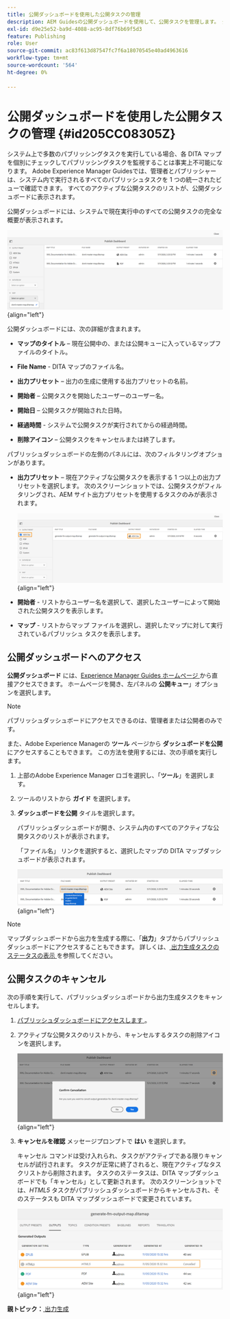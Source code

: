 ```yaml
---
title: 公開ダッシュボードを使用した公開タスクの管理
description: AEM Guidesの公開ダッシュボードを使用して、公開タスクを管理します。 公開ダッシュボードにアクセスし、公開タスクをキャンセルする方法を理解している。
exl-id: d9e25e52-ba9d-4088-ac95-8df76b69f5d3
feature: Publishing
role: User
source-git-commit: ac83f613d87547fc7f6a18070545e40ad4963616
workflow-type: tm+mt
source-wordcount: '564'
ht-degree: 0%

---
```


# 公開ダッシュボードを使用した公開タスクの管理 {#id205CC08305Z}

システム上で多数のパブリッシングタスクを実行している場合、各 DITA マップを個別にチェックしてパブリッシングタスクを監視することは事実上不可能になります。 Adobe Experience Manager Guidesでは、管理者とパブリッシャーは、システム内で実行されるすべてのパブリッシュタスクを 1 つの統一されたビューで確認できます。 すべてのアクティブな公開タスクのリストが、公開ダッシュボードに表示されます。

公開ダッシュボードには、システムで現在実行中のすべての公開タスクの完全な概要が表示されます。

![](images/publish-dashboard.png){align="left"}

公開ダッシュボードには、次の詳細が含まれます。

- **マップのタイトル** – 現在公開中の、または公開キューに入っているマップファイルのタイトル。

- **File Name** - DITA マップのファイル名。

- **出力プリセット** – 出力の生成に使用する出力プリセットの名前。

- **開始者** – 公開タスクを開始したユーザーのユーザー名。

- **開始日** – 公開タスクが開始された日時。

- **経過時間** - システムで公開タスクが実行されてからの経過時間。

- **削除アイコン** – 公開タスクをキャンセルまたは終了します。

パブリッシュダッシュボードの左側のパネルには、次のフィルタリングオプションがあります。

- **出力プリセット** – 現在アクティブな公開タスクを表示する 1 つ以上の出力プリセットを選択します。 次のスクリーンショットでは、公開タスクがフィルタリングされ、AEM サイト出力プリセットを使用するタスクのみが表示されます。

  ![](images/publish-dashboard-preset-filter.png){align="left"}

- **開始者** - リストからユーザー名を選択して、選択したユーザーによって開始された公開タスクを表示します。

- **マップ** - リストからマップ ファイルを選択し、選択したマップに対して実行されているパブリッシュ タスクを表示します。

## 公開ダッシュボードへのアクセス

**公開ダッシュボード** には、[Experience Manager Guides ホームページ ](./intro-home-page.md) から直接アクセスできます。 ホームページを開き、左パネルの **公開キュー**」オプションを選択します。

>[!NOTE]
>
> パブリッシュダッシュボードにアクセスできるのは、管理者または公開者のみです。

また、Adobe Experience Managerの **ツール** ページから **ダッシュボードを公開** にアクセスすることもできます。 この方法を使用するには、次の手順を実行します。

1. 上部のAdobe Experience Manager ロゴを選択し、「**ツール**」を選択します。

1. ツールのリストから **ガイド** を選択します。

1. **ダッシュボードを公開** タイルを選択します。

   パブリッシュダッシュボードが開き、システム内のすべてのアクティブな公開タスクのリストが表示されます。

   「ファイル名」 リンクを選択すると、選択したマップの DITA マップダッシュボードが表示されます。

   ![](images/publish-dashboard-click-filename-link.png){align="left"}


>[!NOTE]
>
> マップダッシュボードから出力を生成する際に、「**出力**」タブからパブリッシュダッシュボードにアクセスすることもできます。 詳しくは、[ 出力生成タスクのステータスの表示 ](generate-output-for-a-dita-map.md#viewing_output_history) を参照してください。

## 公開タスクのキャンセル

次の手順を実行して、パブリッシュダッシュボードから出力生成タスクをキャンセルします。

1. [ パブリッシュダッシュボードにアクセスします ](#access-the-publish-dashboard)。

1. アクティブな公開タスクのリストから、キャンセルするタスクの削除アイコンを選択します。

   ![](images/publish-dashboard-cancel-task.png){align="left"}

1. **キャンセルを確認** メッセージプロンプトで **はい** を選択します。

   キャンセル コマンドは受け入れられ、タスクがアクティブである限りキャンセルが試行されます。 タスクが正常に終了されると、現在アクティブなタスクリストから削除されます。 タスクのステータスは、DITA マップダッシュボードでも「キャンセル」として更新されます。 次のスクリーンショットでは、*HTML5* タスクがパブリッシュダッシュボードからキャンセルされ、そのステータスも DITA マップダッシュボードで変更されています。

   ![](images/cancelled-output-task.png){align="left"}


**親トピック：**[ 出力生成 ](generate-output.md)
